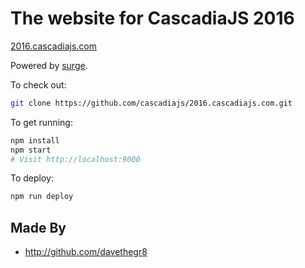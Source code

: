 # The website for CascadiaJS 2016

[2016.cascadiajs.com](http://2016.cascadiajs.com)

Powered by [surge](http://surge.sh/).

To check out:

```sh
git clone https://github.com/cascadiajs/2016.cascadiajs.com.git
```

To get running:

```sh
npm install
npm start
# Visit http://localhost:9000
```

To deploy:

```sh
npm run deploy
```

## Made By

- http://github.com/davethegr8
